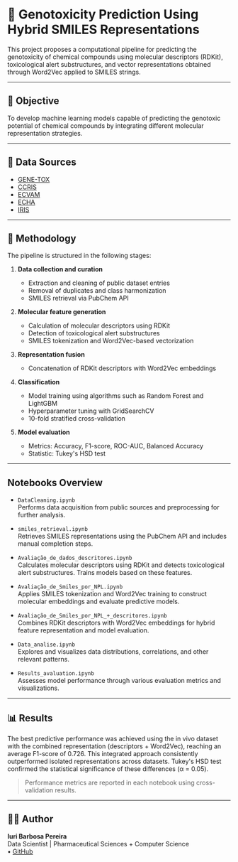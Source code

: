 # 🧪 Genotoxicity Prediction Using Hybrid SMILES Representations

This project proposes a computational pipeline for predicting the genotoxicity of chemical compounds using molecular descriptors (RDKit), toxicological alert substructures, and vector representations obtained through Word2Vec applied to SMILES strings.

---

## 🎯 Objective

To develop machine learning models capable of predicting the genotoxic potential of chemical compounds by integrating different molecular representation strategies.

---

## 📂 Data Sources

- [GENE-TOX](https://www.nlm.nih.gov/toxnet/Accessing_GENETOX_Content_from_PubChem.html)
- [CCRIS](https://www.nlm.nih.gov/toxnet/Accessing_CCRIS_Content_from_PubChem.html)
- [ECVAM](http://data.jrc.ec.europa.eu/dataset/jrc-eurl-ecvam-genotoxicity-carcinogenicity-ames)
- [ECHA](https://echa.europa.eu)
- [IRIS](https://www.epa.gov/iris)

---

## 🧪 Methodology

The pipeline is structured in the following stages:

1. **Data collection and curation**  
   - Extraction and cleaning of public dataset entries  
   - Removal of duplicates and class harmonization  
   - SMILES retrieval via PubChem API

2. **Molecular feature generation**  
   - Calculation of molecular descriptors using RDKit  
   - Detection of toxicological alert substructures  
   - SMILES tokenization and Word2Vec-based vectorization

3. **Representation fusion**  
   - Concatenation of RDKit descriptors with Word2Vec embeddings

4. **Classification**  
   - Model training using algorithms such as Random Forest and LightGBM  
   - Hyperparameter tuning with GridSearchCV  
   - 10-fold stratified cross-validation

5. **Model evaluation**  
   - Metrics: Accuracy, F1-score, ROC-AUC, Balanced Accuracy
   - Statistic: Tukey's HSD test

---

## Notebooks Overview

- `DataCleaning.ipynb`  
  Performs data acquisition from public sources and preprocessing for further analysis.

- `smiles_retrieval.ipynb`  
  Retrieves SMILES representations using the PubChem API and includes manual completion steps.

- `Avaliação_de_dados_descritores.ipynb`  
  Calculates molecular descriptors using RDKit and detects toxicological alert substructures. Trains models based on these features.

- `Avaliação_de_Smiles_por_NPL.ipynb`  
  Applies SMILES tokenization and Word2Vec training to construct molecular embeddings and evaluate predictive models.

- `Avaliação_de_Smiles_por_NPL_+_descritores.ipynb`  
  Combines RDKit descriptors with Word2Vec embeddings for hybrid feature representation and model evaluation.

- `Data_analise.ipynb`  
  Explores and visualizes data distributions, correlations, and other relevant patterns.

- `Results_avaluation.ipynb`  
  Assesses model performance through various evaluation metrics and visualizations.

---

## 📊 Results

The best predictive performance was achieved using the in vivo dataset with the combined representation (descriptors + Word2Vec), reaching an average F1-score of 0.726. This integrated approach consistently outperformed isolated representations across datasets. Tukey's HSD test confirmed the statistical significance of these differences (α = 0.05).


> Performance metrics are reported in each notebook using cross-validation results.

---

## 🧑‍💻 Author

**Iuri Barbosa Pereira**  
Data Scientist | Pharmaceutical Sciences + Computer Science  
• [GitHub](https://github.com/Barboss4)
